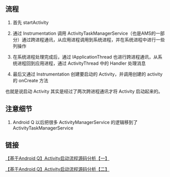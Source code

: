 ## 流程

1. 首先 startActivity

2. 通过 Instrumentation 调用 ActivityTaskManagerService（也是AMS的一部分）通过跨进程通讯，从应用进程调用到系统进程，并在系统进程中进行一些列操作

3. 在系统进程处理完成后，通过 IApplicationThread 也进行跨进程通讯，从系统进程回到应用进程，通过 ActivityThread 中的 Handler 处理消息

4. 最后又通过 Instrumentation 创建要启动的 Activity，并调用创建的 activity 的 onCreate 方法

也就是说启动 Activity 其实是经过了两次跨进程通讯才将 Activity 启动起来的。

## 注意细节
1. Android Q 以后把很多 ActivityManagerService 的逻辑移到了 ActivityTaskManagerService

## 链接

[【基于Android Q】Activity启动流程源码分析【一】](https://www.jianshu.com/p/827fd152a804)

[【基于Android Q】Activity启动流程源码分析【二】](https://www.jianshu.com/p/2fd50292727d)

